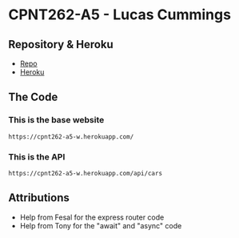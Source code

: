 # CPNT262-A5 - Lucas Cummings

## Repository & Heroku
* [Repo](https://github.com/lucas-cq/cpnt262-a5)
* [Heroku](https://cpnt262-a5-w.herokuapp.com/)

## The Code
### This is the base website
```
https://cpnt262-a5-w.herokuapp.com/
```
### This is the API
```
https://cpnt262-a5-w.herokuapp.com/api/cars
```
## Attributions
* Help from Fesal for the express router code
* Help from Tony for the "await" and "async" code
